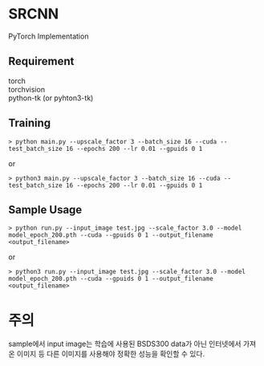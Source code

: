 # SRCNN
PyTorch Implementation

## Requirement
torch  
torchvision  
python-tk (or pyhton3-tk)  

## Training

	> python main.py --upscale_factor 3 --batch_size 16 --cuda --test_batch_size 16 --epochs 200 --lr 0.01 --gpuids 0 1

or

	> python3 main.py --upscale_factor 3 --batch_size 16 --cuda --test_batch_size 16 --epochs 200 --lr 0.01 --gpuids 0 1

## Sample Usage

	> python run.py --input_image test.jpg --scale_factor 3.0 --model model_epoch_200.pth --cuda --gpuids 0 1 --output_filename <output_filename>

or

	> python3 run.py --input_image test.jpg --scale_factor 3.0 --model model_epoch_200.pth --cuda --gpuids 0 1 --output_filename <output_filename>

# 주의
sample에서 input image는 학습에 사용된 BSDS300 data가 아닌 인터넷에서 가져온 이미지 등 다른 이미지를 사용해야 정확한 성능을 확인할 수 있다.
